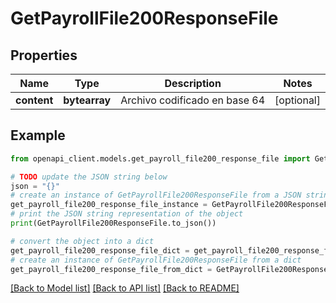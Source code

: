 # GetPayrollFile200ResponseFile


## Properties

Name | Type | Description | Notes
------------ | ------------- | ------------- | -------------
**content** | **bytearray** | Archivo codificado en base 64 | [optional] 

## Example

```python
from openapi_client.models.get_payroll_file200_response_file import GetPayrollFile200ResponseFile

# TODO update the JSON string below
json = "{}"
# create an instance of GetPayrollFile200ResponseFile from a JSON string
get_payroll_file200_response_file_instance = GetPayrollFile200ResponseFile.from_json(json)
# print the JSON string representation of the object
print(GetPayrollFile200ResponseFile.to_json())

# convert the object into a dict
get_payroll_file200_response_file_dict = get_payroll_file200_response_file_instance.to_dict()
# create an instance of GetPayrollFile200ResponseFile from a dict
get_payroll_file200_response_file_from_dict = GetPayrollFile200ResponseFile.from_dict(get_payroll_file200_response_file_dict)
```
[[Back to Model list]](../README.md#documentation-for-models) [[Back to API list]](../README.md#documentation-for-api-endpoints) [[Back to README]](../README.md)


